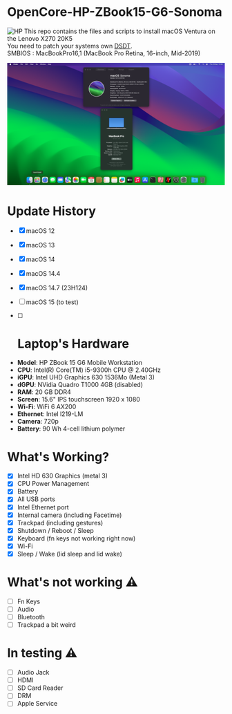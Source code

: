 # OpenCore-HP-ZBook15-G6-Sonoma
![HP](https://cdn.cs.1worldsync.com/1a/98/1a98ae64-1011-4300-bae3-6cf6bb4baeab.jpg)
This repo contains the files and scripts to install macOS Ventura on the Lenovo X270 20K5  
You need to patch your systems own [DSDT](https://dortania.github.io/Getting-Started-With-ACPI/ssdt-methods/ssdt-methods.html).  
SMBIOS : MacBookPro16,1 (MacBook Pro Retina, 16-inch, Mid-2019)  

![Sonoma](Sonoma.png)

# Update History
- [x] macOS 12
- [x] macOS 13
- [x] macOS 14
- [x] macOS 14.4
- [x] macOS 14.7 (23H124)
- [ ] macOS 15 (to test)

- [ ] # Laptop's Hardware
- <b>Model</b>: HP ZBook 15 G6 Mobile Workstation
- <b>CPU</b>: Intel(R) Core(TM) i5-9300h CPU @ 2.40GHz
- <b>iGPU</b>: Intel UHD Graphics 630 1536Mo (Metal 3)
- <b>dGPU</b>: NVidia Quadro T1000 4GB (disabled)
- <b>RAM</b>: 20 GB DDR4
- <b>Screen</b>: 15.6" IPS touchscreen 1920 x 1080
- <b>Wi-Fi</b>: WiFi 6 AX200
- <b>Ethernet</b>: Intel l219-LM
- <b>Camera</b>: 720p
- <b>Battery</b>: 90 Wh	4-cell lithium polymer

# What's Working?
- [x] Intel HD 630 Graphics (metal 3)
- [x] CPU Power Management
- [x] Battery
- [x] All USB ports
- [x] Intel Ethernet port
- [x] Internal camera (including Facetime)
- [x] Trackpad (including gestures)
- [x] Shutdown / Reboot / Sleep
- [x] Keyboard (fn keys not working right now)
- [x] Wi-Fi
- [x] Sleep / Wake (lid sleep and lid wake)

# What's not working ⚠️
- [ ] Fn Keys
- [ ] Audio
- [ ] Bluetooth
- [ ] Trackpad a bit weird

# In testing ⚠️
- [ ] Audio Jack
- [ ] HDMI
- [ ] SD Card Reader
- [ ] DRM
- [ ] Apple Service
